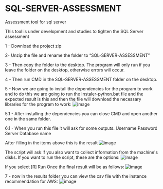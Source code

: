# SQL-SERVER-ASSESSMENT
Assessment tool for sql server

This tool is under development and studies to tighten the SQL Server assessment


1 - Download the project zip

2- Unzip the file and rename the folder to “SQL-SERVER-ASSESSMENT”

3 - Then copy the folder to the desktop. The program will only run if you leave the folder on the desktop, otherwise errors will occur.

4 - Then run CMD in the SQL-SERVER-ASSESSMENT folder on the desktop.

5 - Now we are going to install the dependencies for the program to work and to do this we are going to run the Instaler-python.bat file and the expected result is this and then the file will download the necessary libraries for the program to work:
![image](https://github.com/EricFernandes26/SQL-SERVER-ASSESSMENT/assets/83287307/33bbd57e-819e-46c4-b929-e5bb704a5386)

5.1 - After installing the dependencies you can close CMD and open another one in the same folder.

6.1 - When you run this file it will ask for some outputs.
Username
Password
Server
Database name

After filling in the items above this is the result
![image](https://github.com/EricFernandes26/SQL-SERVER-ASSESSMENT/assets/83287307/345e5091-c3e4-4588-8f2a-c322ec92edcf)

The script will ask if you also want to collect information from the machine's disks. If you want to run the script, these are the options:
![image](https://github.com/EricFernandes26/SQL-SERVER-ASSESSMENT/assets/83287307/b1cc6f77-4b25-46ad-b529-e0b1d25737b4)

If you select [R] Run Once the final result will be as follows:
![image](https://github.com/EricFernandes26/SQL-SERVER-ASSESSMENT/assets/83287307/f86db2c3-19e4-4ade-82d8-c1dabb13889f)


7 - now in the results folder you can view the csv file with the instance recommendation for AWS:
![image](https://github.com/EricFernandes26/SQL-SERVER-ASSESSMENT/assets/83287307/55b8a527-72d7-45d8-844b-3988ac055e07)



